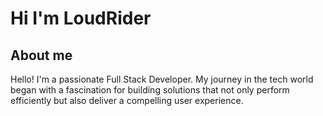 # Hi I'm LoudRider

## About me

Hello! I'm a passionate Full Stack Developer. My journey in the tech world began with a fascination for building solutions that not only perform efficiently but also deliver a compelling user experience.